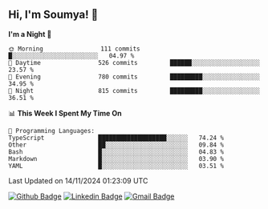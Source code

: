 ## Hi, I'm Soumya! 👋

<!--START_SECTION:waka-->
**I'm a Night 🦉** 

```text
🌞 Morning                111 commits         █░░░░░░░░░░░░░░░░░░░░░░░░   04.97 % 
🌆 Daytime                526 commits         ██████░░░░░░░░░░░░░░░░░░░   23.57 % 
🌃 Evening                780 commits         █████████░░░░░░░░░░░░░░░░   34.95 % 
🌙 Night                  815 commits         █████████░░░░░░░░░░░░░░░░   36.51 % 
```


📊 **This Week I Spent My Time On** 

```text
💬 Programming Languages: 
TypeScript               ███████████████████░░░░░░   74.24 % 
Other                    ██░░░░░░░░░░░░░░░░░░░░░░░   09.84 % 
Bash                     █░░░░░░░░░░░░░░░░░░░░░░░░   04.83 % 
Markdown                 █░░░░░░░░░░░░░░░░░░░░░░░░   03.90 % 
YAML                     █░░░░░░░░░░░░░░░░░░░░░░░░   03.51 % 
```


 Last Updated on 14/11/2024 01:23:09 UTC
<!--END_SECTION:waka-->

[![Github Badge](https://img.shields.io/badge/-rubyruins-grey?style=for-the-badge&logo=github&logoColor=white&link=https://github.com/rubyruins/)](https://www.github.com/rubyruins/) 
[![Linkedin Badge](https://img.shields.io/badge/-Soumya%20Parekh-0072b1?style=for-the-badge&logo=Linkedin&logoColor=white&link=https://www.linkedin.com/in/Soumya-Parekh/)](https://www.linkedin.com/in/Soumya-Parekh/) 
[![Gmail Badge](https://img.shields.io/badge/-soumyaparekh.me@gmail.com-c14438?style=for-the-badge&logo=Gmail&logoColor=white&link=mailto:soumyaparekh.me@gmail.com)](mailto:soumyaparekh.me@gmail.com) 
